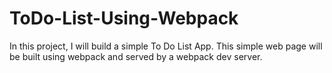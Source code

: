 # ToDo-List-Using-Webpack
In this project, I will build a simple To Do List App. This simple web page will be built using webpack and served by a webpack dev server.
